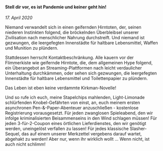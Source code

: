 #### Stell dir vor, es ist Pandemie und keiner geht hin!

_17. April 2020_

Niemand verwandelt sich in einen geifernden Hirntoten, der, seinen niederen Instinkten folgend, die bröckelnden Überbleibsel unserer Zivilisation nach menschlicher Nahrung durchstreift. Und niemand ist gezwungen, die leergefegten Innenstädte für haltbare Lebensmittel, Waffen und Munition zu plündern.

Stattdessen herrscht Kontaktbeschränkung. Alle kauern vor der Flimmerkiste wie geifernde Hirntote, die, dem allgemeinen Hype folgend, ein Überangebot an Streaming-Plattformen nach leicht verdaulicher Unterhaltung durchkämmen, oder sehen sich gezwungen, die leergefegten Innenstädte für haltbare Lebensmittel und Toilettenpapier zu plündern.

Das Leben ist eben keine verdammte Kirkman-Novelle!

Und so rufe ich euch, meine Stapelchips mahlenden, Light-Limonade schlürfenden Knobel-Gefährten von einst, an, euch meinem ersten asynchronen Pen-&-Paper-Abenteuer anzuschließen - kostenlose Registrierung vorausgesetzt. Für jeden zwanglosen Spieleabend, den wir infolge kriminalisierten Beisammenseins in den Wind schlagen müssen! Für jeden 3-für-2-Coupon eines örtlichen Lieferdienstes, den wir genötigt werden, uneingelöst verfallen zu lassen! Für jedes klassische Slasher-Sequel, das auf einem unserer Merkzettel vergebens darauf wartet, abgehakt zu werden! Aber nur, wenn ihr wirklich wollt ... Wenn nicht, ist auch nicht schlimm!
